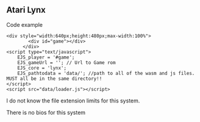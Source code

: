 <h2>Atari Lynx</h2>

Code example

```
<div style="width:640px;height:480px;max-width:100%">
        <div id="game"></div>
      </div>
<script type="text/javascript">
    EJS_player = '#game';
    EJS_gameUrl = ''; // Url to Game rom
    EJS_core = 'lynx';
    EJS_pathtodata = 'data/'; //path to all of the wasm and js files. MUST all be in the same directory!!
</script>
<script src="data/loader.js"></script>
```

I do not know the file extension limits for this system.

There is no bios for this system
